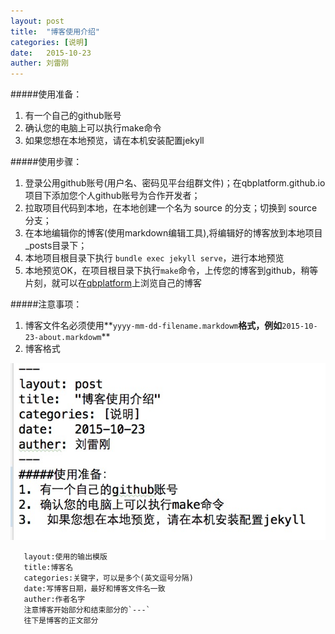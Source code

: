 ```yaml
---
layout: post
title:  "博客使用介绍"
categories: [说明]
date:   2015-10-23
auther: 刘雷刚
---
```

#####使用准备：
1. 有一个自己的github账号
2. 确认您的电脑上可以执行make命令
3.  如果您想在本地预览，请在本机安装配置jekyll

#####使用步骤：
1. 登录公用github账号(用户名、密码见平台组群文件)；在qbplatform.github.io项目下添加您个人github账号为合作开发者；
2. 拉取项目代码到本地，在本地创建一个名为 source 的分支；切换到 source 分支；
3. 在本地编辑你的博客(使用markdown编辑工具),将编辑好的博客放到本地项目_posts目录下；
4. 本地项目根目录下执行 `bundle exec jekyll serve`，进行本地预览
5. 本地预览OK，在项目根目录下执行`make`命令，上传您的博客到github，稍等片刻，就可以在[qbplatform][1]上浏览自己的博客

#####注意事项：
1. 博客文件名必须使用**`yyyy-mm-dd-filename.markdowm`**格式，例如**`2015-10-23-about.markdowm`**
2. 博客格式

![博客格式](/images/post_eg.png)

       layout:使用的输出模版
       title:博客名
       categories:关键字，可以是多个(英文逗号分隔)
       date:写博客日期，最好和博客文件名一致
       auther:作者名字
       注意博客开始部分和结束部分的`---`
       往下是博客的正文部分

[1]:	<http://qbplatform.github.io/>        (qbplatform)